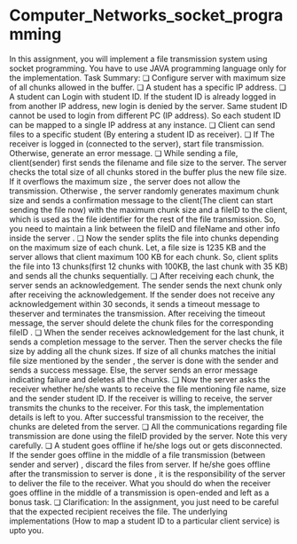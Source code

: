 # Computer_Networks_socket_programming
In this assignment, you will implement a file transmission system using socket programming. You have to use JAVA programming language only for the implementation.
Task Summary: ❏ Configure server with maximum size of all chunks allowed in the buffer. ❏ A student has a specific IP address.
❏ A student can Login with student ID. If the student ID is already logged in from another IP address, new login is denied by the server. Same student ID cannot be used to login from different PC (IP address). So each student ID can be mapped to a single IP address at any instance.
❏ Client can send files to a specific student (By entering a student ID as receiver). ❏ If The receiver is logged in (connected to the server), start file transmission. Otherwise, generate an error message.
❏ While sending a file, client(sender) first sends the filename and file size to the server. The server checks the total size of all chunks stored in the buffer plus the new file size. If it overflows the maximum size , the server does not allow the transmission. Otherwise , the server randomly generates maximum chunk size and sends a confirmation message to the client(The client can start sending the file now) with the maximum chunk size and a fileID to the client, which is used as the file identifier for the rest of the file transmission. So, you need to maintain a link between the fileID and fileName and other info inside the server .
❏ Now the sender splits the file into chunks depending on the maximum size of each chunk. Let, a file size is 1235 KB and the server allows that client maximum 100 KB for each chunk. So, client splits the file into 13 chunks(first 12 chunks with 100KB, the last chunk with 35 KB) and sends all the chunks sequentially.
❏ After receiving each chunk, the server sends an acknowledgement. The sender sends the next chunk only after receiving the acknowledgement. If the sender does not receive any acknowledgement within 30 seconds, it sends a timeout message to theserver and terminates the transmission. After receiving the timeout message, the server should delete the chunk files for the corresponding fileID .
❏ When the sender receives acknowledgement for the last chunk, it sends a completion message to the server. Then the server checks the file size by adding all the chunk sizes. If size of all chunks matches the initial file size mentioned by the sender , the server is done with the sender and sends a success message. Else, the server sends an error message indicating failure and deletes all the chunks.
❏ Now the server asks the receiver whether he/she wants to receive the file mentioning file name, size and the sender student ID. If the receiver is willing to receive, the server transmits the chunks to the receiver. For this task, the implementation details is left to you. After successful transmission to the receiver, the chunks are deleted from the server.
❏ All the communications regarding file transmission are done using the fileID provided by the server. Note this very carefully.
❏ A student goes offline if he/she logs out or gets disconnected. If the sender goes offline in the middle of a file transmission (between sender and server) , discard the files from server. If he/she goes offline after the transmission to server is done , it is the responsibility of the server to deliver the file to the receiver. What you should do when the receiver goes offline in the middle of a transmission is open-ended and left as a bonus task.
❏ Clarification: In the assignment, you just need to be careful that the expected recipient receives the file. The underlying implementations (How to map a student ID to a particular client service) is upto you.
